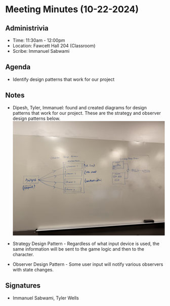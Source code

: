 # Meeting Minutes (10-22-2024)

## Administrivia
* Time: 11:30am - 12:00pm
* Location: Fawcett Hall 204 (Classroom)
* Scribe: Immanuel Sabwami

## Agenda
* Identify design patterns that work for our project

## Notes
* Dipesh, Tyler, Immanuel: found and created diagrams for design patterns that work for our project. These are the strategy and observer design patterns below.
![Design Patterns](https://github.com/WSU-cshimizu/ceg4110-group-project-raider-social/blob/main/assets/Design-Patterns.jpeg)

* Strategy Design Pattern - Regardless of what input device is used, the same information will be sent to the game logic and then to the character.
* Observer Design Pattern - Some user input will notify various observers with state changes.

## Signatures
* Immanuel Sabwami, Tyler Wells
